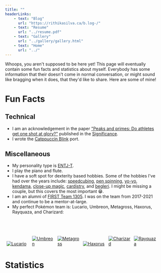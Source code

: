 ```yaml
---
title: ""
headerLinks:
    - text: "Blog"
      url: "https://rithikasilva.ca/b.log-/"
    - text: "Resume"
      url: "../resume.pdf"
    - text: "Gallery"
      url: "../gallery/gallery.html"
    - text: "Home"
      url: "../"
---
```

Whoops, you aren't supposed to be here yet! This page will eventually contain some fun facts and statistics about myself. Everybody has some information that their doesn't come in normal conversation, or might sound like bragging when it does, that they'd like to share. Here are some of mine! 

# Fun Facts

## Technical
- I am an acknowledgement in the paper ["Peaks and primes: Do athletes get one shot at glory?"](https://academic.oup.com/jrssig/article-abstract/21/3/6/7686552?redirectedFrom=fulltext) published in the [Significance](https://significancemagazine.com/).
- I wrote the [Catppuccin Blink](https://github.com/catppuccin/blink) port.


## Miscellaneous
- My personality type is [ENTJ-T](https://www.16personalities.com/entj-personality).
- I play the piano and flute.
- I have a soft spot for dexterity based hobbies. Some of the hobbies I've had over the years include: 
[speedcubing](https://en.wikipedia.org/wiki/Speedcubing),
[pen spinning](https://en.wikipedia.org/wiki/Pen_spinning),
[yo-yo](https://en.wikipedia.org/wiki/Yo-yo),
[kendama](https://en.wikipedia.org/wiki/Kendama),
[close-up magic](https://en.wikipedia.org/wiki/Close-up_magic),
[cardistry](https://en.wikipedia.org/wiki/Cardistry), and
[begleri](https://en.wikipedia.org/wiki/Begleri).
I might be missing a couple, but this covers the most important 😁.
- I am an alumni of [FIRST Team 1305](https://www.thebluealliance.com/team/1305). I was on the team from 2017-2021 and continue to be a mentor-at-large.
- My perfect Pokémon team is: Lucario, Umbreon, Metagross, Haxorus, Rayquaza, and Charizard:
<div style="display: flex; align-items: flex-end; height: 80px; margin-top: 30px;">
    <div style="flex: 50%; padding: 5px; border: 10px red;">
	<a href="https://pokemondb.net/pokedex/lucario"><img src="https://img.pokemondb.net/sprites/black-white/anim/normal/lucario.gif" alt="Lucario"></a>
    </div>
    <div style="flex: 50%; padding: 5px;">
	<a href="https://pokemondb.net/pokedex/umbreon"><img src="https://img.pokemondb.net/sprites/black-white/anim/shiny/umbreon.gif" alt="Umbreon"></a>
    </div> 
    <div style="flex: 50%; padding: 5px;">
	<a href="https://pokemondb.net/pokedex/metagross"><img src="https://img.pokemondb.net/sprites/black-white/anim/normal/metagross.gif" alt="Metagross"></a>
    </div>
    <div style="flex: 50%; padding: 5px;">
	<a href="https://pokemondb.net/pokedex/haxorus"><img src="https://img.pokemondb.net/sprites/black-white/anim/shiny/haxorus.gif" alt="Haxorus"></a>
    </div>
    <div style="flex: 50%; padding: 5px;">
	<a href="https://pokemondb.net/pokedex/charizard"><img src="https://img.pokemondb.net/sprites/black-white/anim/shiny/charizard.gif" alt="Charizard"></a>
    </div>
    <div style="flex: 50%; padding: 5px;">
	<a href="https://pokemondb.net/pokedex/rayquaza"><img src="https://img.pokemondb.net/sprites/black-white/anim/shiny/rayquaza.gif" alt="Rayquaza"></a>
    </div>
</div>

# Statistics
